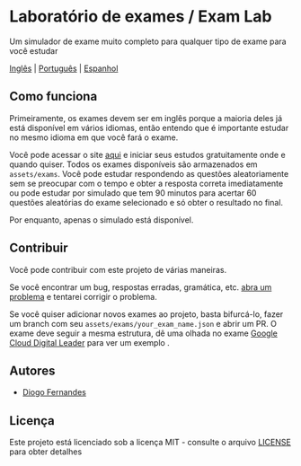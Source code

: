 # Laboratório de exames / Exam Lab
Um simulador de exame muito completo para qualquer tipo de exame para você estudar

[Inglês](README.md) | [Português](README.pt-BR.md) | [Espanhol](README.es-ES.md)

## Como funciona

Primeiramente, os exames devem ser em inglês porque a maioria deles já está disponível em vários idiomas, então entendo que é importante estudar no mesmo idioma em que você fará o exame.

Você pode acessar o site [aqui](https://dfop02.github.io/exam-lab/main.html) e iniciar seus estudos gratuitamente onde e quando quiser. Todos os exames disponíveis são armazenados em `assets/exams`. Você pode estudar respondendo as questões aleatoriamente sem se preocupar com o tempo e obter a resposta correta imediatamente ou pode estudar por simulado que tem 90 minutos para acertar 60 questões aleatórias do exame selecionado e só obter o resultado no final.

Por enquanto, apenas o simulado está disponível.

## Contribuir

Você pode contribuir com este projeto de várias maneiras.

Se você encontrar um bug, respostas erradas, gramática, etc. [abra um problema](https://github.com/dfop02/exam-lab/issues) e tentarei corrigir o problema.

Se você quiser adicionar novos exames ao projeto, basta bifurcá-lo, fazer um branch com seu `assets/exams/your_exam_name.json` e abrir um PR. O exame deve seguir a mesma estrutura, dê uma olhada no exame [Google Cloud Digital Leader](https://github.com/dfop02/exam-lab/blob/main/assets/exams/google_cloud_digital_leader.json) para ver um exemplo .

## Autores

* [Diogo Fernandes](https://github.com/dfop02)

## Licença

Este projeto está licenciado sob a licença MIT - consulte o arquivo [LICENSE](LICENSE) para obter detalhes
